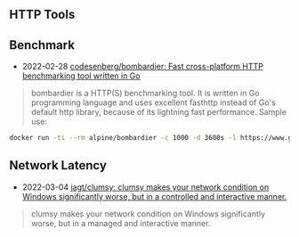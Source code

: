 ## HTTP Tools

## Benchmark
- 2022-02-28 [codesenberg/bombardier: Fast cross-platform HTTP benchmarking tool written in Go](https://github.com/codesenberg/bombardier)
> bombardier is a HTTP(S) benchmarking tool. It is written in Go programming language and uses excellent fasthttp instead of Go's default http library, because of its lightning fast performance.
Sample use:
```bash
docker run -ti --rm alpine/bombardier -c 1000 -d 3600s -l https://www.gosuslugi.ru
```

## Network Latency
- 2022-03-04 [jagt/clumsy: clumsy makes your network condition on Windows significantly worse, but in a controlled and interactive manner.](https://github.com/jagt/clumsy)
> clumsy makes your network condition on Windows significantly worse, but in a managed and interactive manner.



